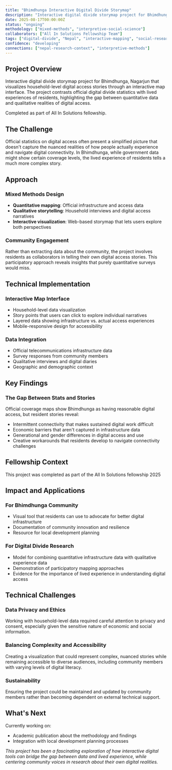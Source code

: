 ```yaml
---
title: "Bhimdhunga Interactive Digital Divide Storymap"
description: "Interactive digital divide storymap project for Bhimdhunga, Nagarjun that visualizes household-level digital access stories through an interactive map interface"
date: 2025-08-17T00:00:00Z
status: "ongoing"
methodology: ["mixed-methods", "interpretive-social-science"]
collaborators: ["All In Solutions Fellowship Team"]
tags: ["digital-divide", "Nepal", "interactive-mapping", "social-research", "fellowship"]
confidence: "developing"
connections: ["nepal-research-context", "interpretive-methods"]
---
```


## Project Overview

Interactive digital divide storymap project for Bhimdhunga, Nagarjun that visualizes household-level digital access stories through an interactive map interface. The project contrasts official digital divide statistics with lived experiences of residents, highlighting the gap between quantitative data and qualitative realities of digital access.

Completed as part of All In Solutions fellowship.

## The Challenge

Official statistics on digital access often present a simplified picture that doesn't capture the nuanced realities of how people actually experience and navigate digital connectivity. In Bhimdhunga, while government data might show certain coverage levels, the lived experience of residents tells a much more complex story.

## Approach

### Mixed Methods Design
- **Quantitative mapping**: Official infrastructure and access data
- **Qualitative storytelling**: Household interviews and digital access narratives
- **Interactive visualization**: Web-based storymap that lets users explore both perspectives

### Community Engagement
Rather than extracting data about the community, the project involves residents as collaborators in telling their own digital access stories. This participatory approach reveals insights that purely quantitative surveys would miss.

## Technical Implementation

### Interactive Map Interface
- Household-level data visualization
- Story points that users can click to explore individual narratives
- Layered data showing infrastructure vs. actual access experiences
- Mobile-responsive design for accessibility

### Data Integration
- Official telecommunications infrastructure data
- Survey responses from community members
- Qualitative interviews and digital diaries
- Geographic and demographic context

## Key Findings

### The Gap Between Stats and Stories
Official coverage maps show Bhimdhunga as having reasonable digital access, but resident stories reveal:
- Intermittent connectivity that makes sustained digital work difficult
- Economic barriers that aren't captured in infrastructure data
- Generational and gender differences in digital access and use
- Creative workarounds that residents develop to navigate connectivity challenges


## Fellowship Context

This project was completed as part of the All In Solutions fellowship 2025

## Impact and Applications

### For Bhimdhunga Community
- Visual tool that residents can use to advocate for better digital infrastructure
- Documentation of community innovation and resilience
- Resource for local development planning

### For Digital Divide Research
- Model for combining quantitative infrastructure data with qualitative experience data
- Demonstration of participatory mapping approaches
- Evidence for the importance of lived experience in understanding digital access

## Technical Challenges

### Data Privacy and Ethics
Working with household-level data required careful attention to privacy and consent, especially given the sensitive nature of economic and social information.

### Balancing Complexity and Accessibility
Creating a visualization that could represent complex, nuanced stories while remaining accessible to diverse audiences, including community members with varying levels of digital literacy.

### Sustainability
Ensuring the project could be maintained and updated by community members rather than becoming dependent on external technical support.

## What's Next

Currently working on:
- Academic publication about the methodology and findings
- Integration with local development planning processes

*This project has been a fascinating exploration of how interactive digital tools can bridge the gap between data and lived experience, while centering community voices in research about their own digital realities.*